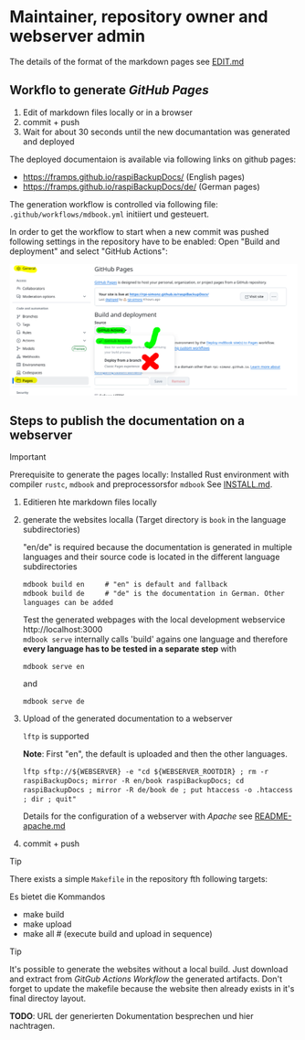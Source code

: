 # Maintainer, repository owner and webserver admin

The details of the format of the markdown pages see [EDIT.md](EDIT.md)

## Workflo to generate *GitHub Pages*

  1. Edit of markdown files locally or in a browser
  1. commit + push
  1. Wait for about 30 seconds until the new documantation was generated and deployed

The deployed documentaion is available via following links on github pages:

  - https://framps.github.io/raspiBackupDocs/ (English pages)
  - https://framps.github.io/raspiBackupDocs/de/ (German pages)

The generation workflow is controlled via following file:
`.github/workflows/mdbook.yml` initiiert und gesteuert.

In order to get the workflow to start when a new commit was pushed following settings in the repository have to be enabled:
Open "Build and deployment" and select "GitHub Actions":

![github-pages-settings](readme-images/m1-github-pages-settings.png)


## Steps to publish the documentation on a webserver


> [!IMPORTANT]
> Prerequisite to generate the pages locally:
> Installed Rust environment with compiler `rustc`, `mdbook` and preprocessorsfor `mdbook` 
> See [INSTALL.md](INSTALL.md).

  1. Editieren hte markdown files locally
  1. generate the websites localla 
     (Target directory is `book` in the language subdirectories)

     "en/de" is required because the documentation is generated in multiple languages
     and their source code is located in the different language subdirectories

         mdbook build en     # "en" is default and fallback
         mdbook build de     # "de" is the documentation in German. Other languages can be added 

     Test the generated webpages with the local development webservice http://localhost:3000  
     `mdbook serve` internally calls 'build' agains one language and therefore 
     **every language has to be tested in a separate step** with

         mdbook serve en

     and 

         mdbook serve de

  1. Upload of the generated documentation to a webserver

     `lftp` is supported 

     **Note**: First "en", the default is uploaded and then the other languages.

         lftp sftp://${WEBSERVER} -e "cd ${WEBSERVER_ROOTDIR} ; rm -r raspiBackupDocs; mirror -R en/book raspiBackupDocs; cd raspiBackupDocs ; mirror -R de/book de ; put htaccess -o .htaccess ; dir ; quit"

     Details for the configuration of a webserver with *Apache* see [README-apache.md](README-apache.md)

  1. commit + push


> [!TIP]
> There exists a simple `Makefile` in the repository fth following targets:
>
> Es bietet die Kommandos
>
>   - make build
>   - make upload
>   - make all   # (execute build and upload in sequence)


> [!TIP]
> It's possible to generate the websites without a local build. Just download and extract from 
> *GitGub Actions Workflow* the generated artifacts. Don't forget to update the makefile 
> because the website then already exists in it's final directoy layout.


**TODO**: URL der generierten Dokumentation besprechen und hier nachtragen.

